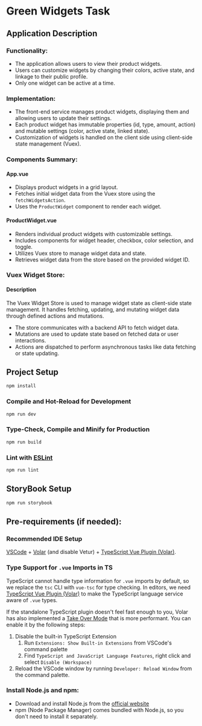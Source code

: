 # Green Widgets Task

## Application Description

### Functionality:

- The application allows users to view their product widgets.
- Users can customize widgets by changing their colors, active state, and linkage to their public profile.
- Only one widget can be active at a time.

### Implementation:

- The front-end service manages product widgets, displaying them and allowing users to update their settings.
- Each product widget has immutable properties (id, type, amount, action) and mutable settings (color, active state, linked state).
- Customization of widgets is handled on the client side using client-side state management (Vuex).

### Components Summary:

#### App.vue

- Displays product widgets in a grid layout.
- Fetches initial widget data from the Vuex store using the `fetchWidgetsAction`.
- Uses the `ProductWidget` component to render each widget.

#### ProductWidget.vue

- Renders individual product widgets with customizable settings.
- Includes components for widget header, checkbox, color selection, and toggle.
- Utilizes Vuex store to manage widget data and state.
- Retrieves widget data from the store based on the provided widget ID.

### Vuex Widget Store:

#### Description

The Vuex Widget Store is used to manage widget state as client-side state management. It handles fetching, updating, and mutating widget data through defined actions and mutations.

- The store communicates with a backend API to fetch widget data.
- Mutations are used to update state based on fetched data or user interactions.
- Actions are dispatched to perform asynchronous tasks like data fetching or state updating.

## Project Setup

```sh
npm install
```

### Compile and Hot-Reload for Development

```sh
npm run dev
```

### Type-Check, Compile and Minify for Production

```sh
npm run build
```

### Lint with [ESLint](https://eslint.org/)

```sh
npm run lint
```

## StoryBook Setup

```sh
npm run storybook
```

## Pre-requirements (if needed):

### Recommended IDE Setup

[VSCode](https://code.visualstudio.com/) + [Volar](https://marketplace.visualstudio.com/items?itemName=Vue.volar) (and disable Vetur) + [TypeScript Vue Plugin (Volar)](https://marketplace.visualstudio.com/items?itemName=Vue.vscode-typescript-vue-plugin).

### Type Support for `.vue` Imports in TS

TypeScript cannot handle type information for `.vue` imports by default, so we replace the `tsc` CLI with `vue-tsc` for type checking. In editors, we need [TypeScript Vue Plugin (Volar)](https://marketplace.visualstudio.com/items?itemName=Vue.vscode-typescript-vue-plugin) to make the TypeScript language service aware of `.vue` types.

If the standalone TypeScript plugin doesn't feel fast enough to you, Volar has also implemented a [Take Over Mode](https://github.com/johnsoncodehk/volar/discussions/471#discussioncomment-1361669) that is more performant. You can enable it by the following steps:

1. Disable the built-in TypeScript Extension
   1. Run `Extensions: Show Built-in Extensions` from VSCode's command palette
   2. Find `TypeScript and JavaScript Language Features`, right click and select `Disable (Workspace)`
2. Reload the VSCode window by running `Developer: Reload Window` from the command palette.

### Install Node.js and npm:

- Download and install Node.js from the [official website](https://nodejs.org/en/download/)
- npm (Node Package Manager) comes bundled with Node.js, so you don't need to install it separately.
